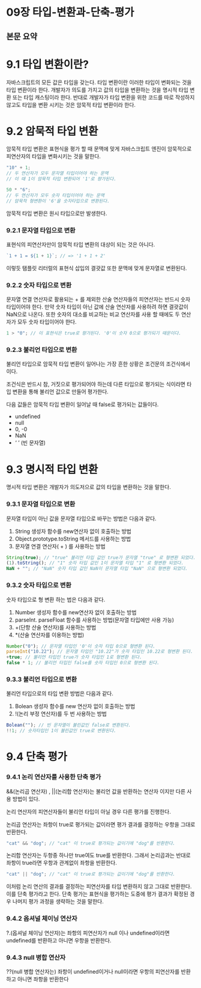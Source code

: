 # 09장 타입-변환과-단축-평가

## 본문 요약

# 9.1 타입 변환이란?

자바스크립트의 모든 값은 타입을 갖는다. 타입 변환이란 이러한 타입이 변화되는 것을 타입 변환이라 한다. 개발자가 의도를 가지고 값의 타입을 변환하는 것을 명시적 타입 변환 또는 타입 캐스팅이라 한다. 반대로 개발자가 타입 변환을 위한 코드를 따로 작성하지 않고도 타입을 변환 시키는 것은 암묵적 타입 변환이라 한다.

# 9.2 암묵적 타입 변환

암묵적 타입 변환은 표현식을 평가 할 때 문맥에 맞게 자바스크립트 엔진이 암묵적으로 피연산자의 타입을 변화시키는 것을 말한다.

```jsx
"10" + 1;
// 두 연산자가 모두 문자열 타입이어야 하는 문맥
// 이 때 1이 암묵적 타입 변환되어 '1'로 퍙가된다.

50 * "6";
// 두 연산자가 모두 숫자 타입이어야 하는 문맥
// 암묵적 형변환이 '6'을 숫자타입으로 변환된다.
```

암묵적 타입 변환은 원시 타입으로만 발생한다.

### 9.2.1 문자열 타입으로 변환

표현식의 피연산자만이 암묵적 타입 변환의 대상이 되는 것은 아니다.

```jsx
`1 + 1 = ${1 + 1}`; // => '1 + 1 + 2'
```

이렇듯 탬플릿 리터럴의 표현식 삽입의 결괏값 또한 문맥에 맞게 문자열로 변환된다.

### 9.2.2 숫자 타입으로 변환

문자열 연결 연산자로 활용되는 + 를 제외한 산술 연산자들의 피연산자는 반드시 숫자 타입이어야 한다. 만약 숫자 타입이 아닌 값에 산술 연산자를 사용하려 하면 결괏값이 NaN으로 나온다. 또한 숫자의 대소를 비교하는 비교 연산자를 사용 할 때에도 두 연산자가 모두 숫자 타입이어야 한다.

```jsx
1 > "0"; // 이 표현식은 true로 퍙가된다. '0'이 숫자 0으로 평가되기 때문이다.
```

### 9.2.3 불리언 타입으로 변환

불리언 타입으로 암묵적 타입 변환이 일어나는 가장 흔한 상황은 조건문의 조건식에서 이다.

조건식은 반드시 참, 거짓으로 평가되어야 하는데 다른 타입으로 평가되는 식이라면 타입 변환을 통해 불리언 값으로 만들어 평가한다.

다음 값들은 암묵적 타입 변환이 일어날 때 false로 평가되는 값들이다.

- undefined
- null
- 0, -0
- NaN
- ‘ ’ (빈 문자열)

# 9.3 명시적 타입 변환

명시적 타입 변환은 개발자가 의도저으로 값의 타입을 변환하는 것을 말한다.

### 9.3.1 문자열 타입으로 변환

문자열 타입이 아닌 값을 문자열 타입으로 바꾸는 방법은 다음과 같다.

1. String 생성자 함수를 new연산자 없이 호출하는 방법
2. Object.prototype.toString 메서드를 사용하는 방법
3. 문자열 연결 연산자( + ) 를 사용하는 방법

```jsx
String(true); // "true" 불리언 타입 값인 true가 문자열 "true" 로 형변환 되었다.
(1).toString(); // "1" 숫자 타입 값인 1이 문자열 타입 "1" 로 형변환 되었다.
NaN + ""; // "NaN" 숫자 타입 값인 NaN이 문자열 타입 "NaN" 으로 형변환 되었다.
```

### 9.3.2 숫자 타입으로 변환

숫자 타입으로 형 변환 하는 법은 다음과 같다.

1. Number 생성자 함수를 new연산자 없이 호출하는 방법
2. parseInt. parseFloat 함수를 사용하는 방법(문자열 타입에만 사용 가능)
3. +(단항 산술 연산자)를 사용하는 방법
4. \*(산술 연산자를 이용하는 방법)

```jsx
Number("0"); // 문자열 타입인 '0'이 숫자 타입 0으로 형변환 된다.
parseInt("10.22"); // 문자열 타입인 "10.22"가 숫자 타입인 10.22로 형변환 된다.
+true; // 불리언 타입인 true가 숫자 타입인 1로 형변환 된다.
false * 1; // 불리언 타입인 false를 숫자 타입인 0으로 형변환 된다.
```

### 9.3.3 불리언 타입으로 변환

불리언 타입으로의 타입 변환 방법은 다음과 같다.

1. Bolean 생성자 함수를 new 연산자 없이 호출하는 방법
2. !(논리 부정 연산자)를 두 번 사용하는 방법

```jsx
Bolean(""); // 빈 문자열이 불린값인 false로 변환된다.
!!1; // 숫자타입인 1이 불린값인 true로 변환된다.
```

# 9.4 단축 평가

### 9.4.1 논리 연산자를 사용한 단축 평가

&&(논리곱 연산자) , ||(논리합 연산자)는 불리언 값을 반환하는 연산자 이지만 다른 사용 방법이 있다.

논리 연산자의 피연산자들이 불리언 타입이 아닐 경우 다른 평가를 진행한다.

논리곱 연산자는 좌항이 true로 평가되는 값이라면 평가 결과를 결정하는 우항을 그대로 반환한다.

```jsx
"cat" && "dog"; // "cat" 이 true로 평가되는 값이기에 "dog"를 반환한다.
```

논리합 연산자는 두항중 하나만 true여도 true를 반환한다. 그래서 논리곱과는 반대로 좌항이 true라면 우항과 관계없이 좌항을 반환한다.

```jsx
"cat" || "dog"; // "cat" 이 true로 평가되는 값이기에 "dog"를 반환한다.
```

이처럼 논리 연산의 결과를 결정하는 피연산자를 타입 변환하지 않고 그대로 반환한다. 이를 단축 평가라고 한다. 단축 평가는 표현식을 평가하는 도중에 평가 결과가 확정된 경우 나머지 평가 과정을 생략하는 것을 말한다.

### 9.4.2 옵셔널 체이닝 연산자

?.(옵셔널 체이닝 연산자)는 좌항의 피연산자가 null 이나 undefined이라면 undefined를 반환하고 아니면 우항을 반환한다.

### 9.4.3 null 병합 연산자

??(null 병합 연산자는) 좌항이 undefined이거나 null이라면 우항의 피연산자를 반환하고 아니면 좌항을 반환한다
